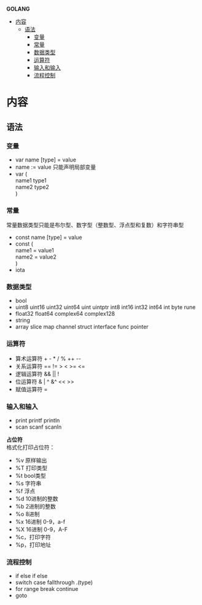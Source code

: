 **GOLANG**
- [内容](#内容)
  - [语法](#语法)
    - [变量](#变量)
    - [常量](#常量)
    - [数据类型](#数据类型)
    - [运算符](#运算符)
    - [输入和输入](#输入和输入)
    - [流程控制](#流程控制)


# 内容 #
## 语法 ##
### 变量 ###
- var name [type] = value
- name := value 只能声明局部变量
- var (  
    name1 type1  
    name2 type2  
  )  

### 常量 ###
常量数据类型只能是布尔型、数字型（整数型、浮点型和复数）和字符串型  
- const name [type] = value
- const (  
    name1 = value1  
    name2 = value2  
  )  
- iota  

### 数据类型 ###
- bool
- uint8 uint16 uint32 uint64 uint uintptr int8 int16 int32 int64 int byte rune
- float32 float64 complex64 complex128
- string
- array slice map channel struct interface func pointer

### 运算符 ###
- 算术运算符 + - * / % ++ --
- 关系运算符 == != > < >= <=
- 逻辑运算符 && || !
- 位运算符 & | ^ &^ << >>
- 赋值运算符 =

### 输入和输入 ###
- print printf println
- scan scanf scanln

**占位符**  
格式化打印占位符：
- %v 原样输出
- %T 打印类型
- %t bool类型
- %s 字符串
- %f 浮点
- %d 10进制的整数
- %b 2进制的整数
- %o 8进制
- %x 16进制 0-9，a-f
- %X 16进制 0-9，A-F
- %c，打印字符
- %p，打印地址

### 流程控制 ###
- if else if else
- switch case fallthrough .(type)
- for range break continue
- goto